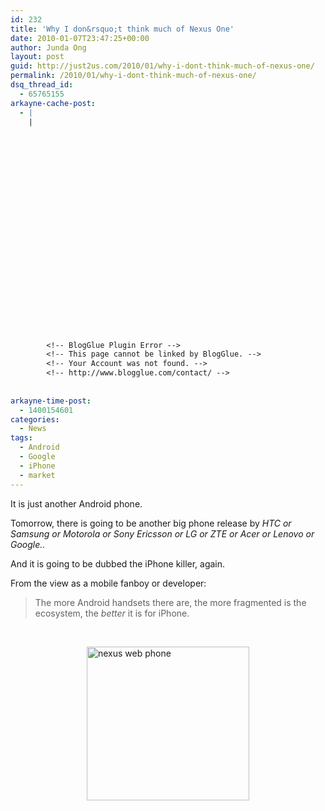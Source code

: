 ```yaml
---
id: 232
title: 'Why I don&rsquo;t think much of Nexus One'
date: 2010-01-07T23:47:25+00:00
author: Junda Ong
layout: post
guid: http://just2us.com/2010/01/why-i-dont-think-much-of-nexus-one/
permalink: /2010/01/why-i-dont-think-much-of-nexus-one/
dsq_thread_id:
  - 65765155
arkayne-cache-post:
  - |
    |
        
        
        
        
        
        
        
        
        
        
        
        
        
        
        
        
        
        
        
        
        
        
        
        <!-- BlogGlue Plugin Error -->
        <!-- This page cannot be linked by BlogGlue. -->
        <!-- Your Account was not found. -->
        <!-- http://www.blogglue.com/contact/ -->
        
        
arkayne-time-post:
  - 1400154601
categories:
  - News
tags:
  - Android
  - Google
  - iPhone
  - market
---
```

It is just another Android phone.

Tomorrow, there is going to be another big phone release by _HTC or Samsung or Motorola or Sony Ericsson or LG or ZTE or Acer or Lenovo or Google.._

And it is going to be dubbed the iPhone killer, again.

From the view as a mobile fanboy or developer:

> The more Android handsets there are, the more fragmented is the ecosystem, the _better_ it is for iPhone.

&#160;

<a href="http://www.youtube.com/watch?v=I6COwgigJ-g" onclick="__gaTracker('send', 'event', 'outbound-article', 'http://www.youtube.com/watch?v=I6COwgigJ-g', '');"><img title="nexus web phone" style="border-top-width: 0px; display: block; border-left-width: 0px; float: none; border-bottom-width: 0px; margin-left: auto; margin-right: auto; border-right-width: 0px" height="246" alt="nexus web phone" src="http://just2us.com/wp-content/uploads/2010/01/nexuswebphone.jpg" width="260" border="0" /></a>

<div style="font-size:0px;height:0px;line-height:0px;margin:0;padding:0;clear:both">
</div>
